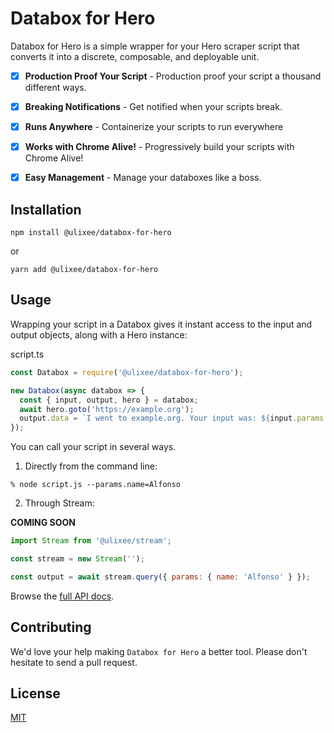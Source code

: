 # Databox for Hero

Databox for Hero is a simple wrapper for your Hero scraper script that converts it into a discrete, composable, and deployable unit. 

- [x] **Production Proof Your Script** - Production proof your script a thousand different ways.
- [x] **Breaking Notifications** - Get notified when your scripts break.
- [x] **Runs Anywhere** - Containerize your scripts to run everywhere
- [x] **Works with Chrome Alive!** - Progressively build your scripts with Chrome Alive!
- [x] **Easy Management** - Manage your databoxes like a boss.


## Installation

```shell script
npm install @ulixee/databox-for-hero
```

or

```shell script
yarn add @ulixee/databox-for-hero
```

## Usage

Wrapping your script in a Databox gives it instant access to the input and output objects, along with a Hero instance: 

script.ts
```js
const Databox = require('@ulixee/databox-for-hero');

new Databox(async databox => {
  const { input, output, hero } = databox;
  await hero.goto('https://example.org');
  output.data = `I went to example.org. Your input was: ${input.params.name}`;
});
```

You can call your script in several ways.

1) Directly from the command line:

```shell script
% node script.js --params.name=Alfonso
```

2) Through Stream:

__COMING SOON__

```js
import Stream from '@ulixee/stream';

const stream = new Stream('');

const output = await stream.query({ params: { name: 'Alfonso' } });
```

Browse the [full API docs](https://docs.ulixee.org/databox).

## Contributing

We'd love your help making `Databox for Hero` a better tool. Please don't hesitate to send a pull request.

## License

[MIT](LICENSE.md)
